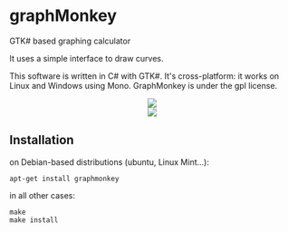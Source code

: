 # graphMonkey
GTK# based graphing calculator

It uses a simple interface to draw curves.

This software is written in C# with GTK#. It's cross-platform: it works on Linux and Windows using Mono.
GraphMonkey is under the gpl license.


<div style="text-align:center"><img src="http://graphmonkey.sourceforge.net/graphmonkey7.png" /></div>

<div style="text-align:center"><img src="http://graphmonkey.sourceforge.net/graphmonkey8.png" /></div>


## Installation
on Debian-based distributions (ubuntu, Linux Mint...):
    
    apt-get install graphmonkey

in all other cases:

    make 
    make install
